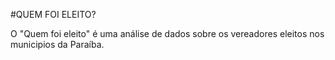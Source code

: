 #QUEM FOI ELEITO? 

O "Quem foi eleito" é uma análise de dados sobre os vereadores eleitos nos municipios da Paraíba. 


